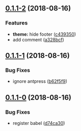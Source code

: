 <a name="0.1.1-2"></a>
## [0.1.1-2](https://github.com/thonatos/antpress/compare/v0.1.1-1...v0.1.1-2) (2018-08-16)


### Features

* **theme:** hide footer ([c439350](https://github.com/thonatos/antpress/commit/c439350))
* add comment ([a328bcf](https://github.com/thonatos/antpress/commit/a328bcf))



<a name="0.1.1-1"></a>
## [0.1.1-1](https://github.com/thonatos/antpress/compare/v0.1.1-0...v0.1.1-1) (2018-08-16)


### Bug Fixes

* ignore antpress ([b62f5f9](https://github.com/thonatos/antpress/commit/b62f5f9))



<a name="0.1.1-0"></a>
## [0.1.1-0](https://github.com/thonatos/antpress/compare/d74ca30...v0.1.1-0) (2018-08-16)


### Bug Fixes

* register babel ([d74ca30](https://github.com/thonatos/antpress/commit/d74ca30))



